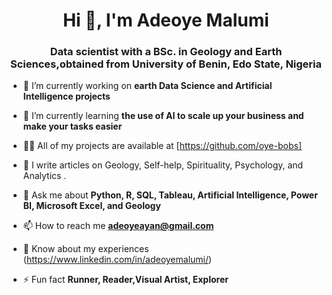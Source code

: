 <h1 align="center">Hi 👋, I'm Adeoye Malumi</h1>
<h3 align="center"> Data scientist with a BSc. in Geology and Earth Sciences,obtained from University of Benin, Edo State, Nigeria </h3>

- 🔭 I’m currently working on **earth Data Science and Artificial Intelligence projects**

- 🌱 I’m currently learning **the use of AI to scale up your business and make your tasks easier**

- 👨‍💻 All of my projects are available at [https://github.com/oye-bobs]

- 📝 I write articles on Geology, Self-help, Spirituality, Psychology, and Analytics .

- 💬 Ask me about **Python, R, SQL, Tableau, Artificial Intelligence, Power BI, Microsoft Excel, and Geology**

- 📫 How to reach me **adeoyeayan@gmail.com**

- 📄 Know about my experiences (https://www.linkedin.com/in/adeoyemalumi/)

- ⚡ Fun fact **Runner, Reader,Visual Artist, Explorer**
